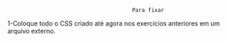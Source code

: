 									       Para fixar

1-Coloque todo o CSS criado até agora nos exercícios anteriores em um arquivo externo.
